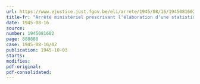 ```yaml
---
url: https://www.ejustice.just.fgov.be/eli/arrete/1945/08/16/1945081602/justel
title-fr: "Arrêté ministériel prescrivant l'élaboration d'une statistique mensuelle de l'activité dans l'Industrie de la Chaux, Calcaires et Dérivés"
date: 1945-08-16
source:
number: 1945081602
page: 888888
case: 1945-08-16/02
publication: 1945-10-03
starts:
modifies:
pdf-original:
pdf-consolidated:
---
```


